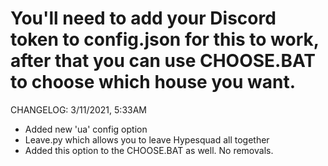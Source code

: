 # You'll need to add your Discord token to config.json for this to work, after that you can use CHOOSE.BAT to choose which house you want.
CHANGELOG:
3/11/2021, 5:33AM
+ Added new 'ua' config option
+ Leave.py which allows you to leave Hypesquad all together
+ Added this option to the CHOOSE.BAT as well.
No removals.
